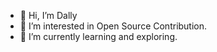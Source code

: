 - 👋 Hi, I’m Dally
- 👀 I’m interested in Open Source Contribution.
- 🌱 I’m currently learning and exploring.

<!---
astro-dally/astro-dally is a ✨ special ✨ repository because its `README.md` (this file) appears on your GitHub profile.
You can click the Preview link to take a look at your changes.
--->
